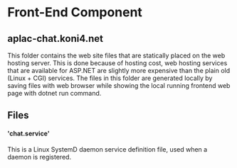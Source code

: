 # Front-End Component

## aplac-chat.koni4.net
This folder contains the web site files that are statically placed on the web hosting server.
This is done because of hosting cost, web hosting services that are available for ASP.NET are slightly more expensive than the plain old (Linux + CGI) services.
The files in this folder are generated locally by saving files with web browser while showing the local running frontend web page with dotnet run command.

## Files
#### 'chat.service'
This is a Linux SystemD daemon service definition file, used when a daemon is registered.

